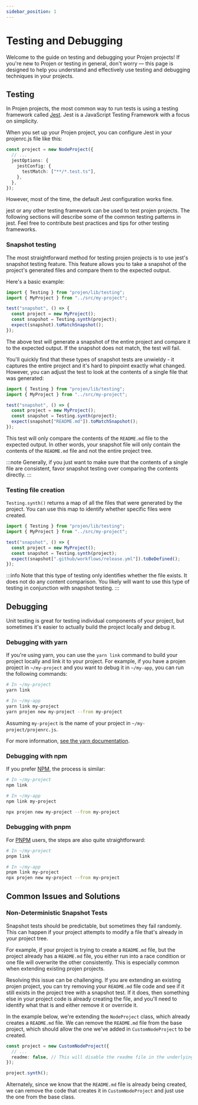 ```yaml
---
sidebar_position: 1
---
```


# Testing and Debugging

Welcome to the guide on testing and debugging your Projen projects! If you're
new to Projen or testing in general, don't worry — this page is designed to help
you understand and effectively use testing and debugging techniques in your projects.

## Testing

In Projen projects, the most common way to run tests is using a testing
framework called [Jest](https://jestjs.io/). Jest is a JavaScript Testing
Framework with a focus on simplicity.

When you set up your Projen project, you can configure Jest in your projenrc.js
file like this:

```ts
const project = new NodeProject({
  // ...
  jestOptions: {
    jestConfig: {
      testMatch: ["**/*.test.ts"],
    },
  },
});
```

However, most of the time, the default Jest configuration works fine.

jest or any other testing framework can be used to test projen projects. The
following sections will describe some of the common testing patterns in jest.
Feel free to contribute best practices and tips for other testing frameworks.

### Snapshot testing

The most straightforward method for testing projen projects is to use jest's
snapshot testing feature. This feature allows you to take a snapshot of the
project's generated files and compare them to the expected output.

Here's a basic example:

```ts
import { Testing } from "projen/lib/testing";
import { MyProject } from "../src/my-project";

test("snapshot", () => {
  const project = new MyProject();
  const snapshot = Testing.synth(project);
  expect(snapshot).toMatchSnapshot();
});
```

The above test will generate a snapshot of the entire project and compare
it to the expected output. If the snapshot does not match, the test will fail.

You'll quickly find that these types of snapshot tests are unwieldy - it captures
the entire project and it's hard to pinpoint exactly what changed. However, you
can adjust the test to look at the contents of a single file that was generated:

```ts
import { Testing } from "projen/lib/testing";
import { MyProject } from "../src/my-project";

test("snapshot", () => {
  const project = new MyProject();
  const snapshot = Testing.synth(project);
  expect(snapshot["README.md"]).toMatchSnapshot();
});
```

This test will only compare the contents of the `README.md` file to the expected
output. In other words, your snapshot file will only contain the contents of
the `README.md` file and not the entire project tree.

:::note
Generally, if you just want to make sure that the contents of a single file
are consistent, favor snapshot testing over comparing the contents directly.
:::

### Testing file creation

`Testing.synth()` returns a map of all the files that were generated by the
project. You can use this map to identify whether specific files were created.

```ts
import { Testing } from "projen/lib/testing";
import { MyProject } from "../src/my-project";

test("snapshot", () => {
  const project = new MyProject();
  const snapshot = Testing.synth(project);
  expect(snapshot[".github/workflows/release.yml"]).toBeDefined();
});
```

:::info
Note that this type of testing only identifies whether the file exists. It
does not do any content comparison. You likely will want to use this type of
testing in conjunction with snapshot testing.
:::

## Debugging

Unit testing is great for testing individual components of your project, but
sometimes it's easier to actually build the project locally and debug it.

### Debugging with yarn

If you're using yarn, you can use the `yarn link` command to build your project
locally and link it to your project. For example, if you have a projen project
in `~/my-project` and you want to debug it in `~/my-app`, you can run the
following commands:

```bash
# In ~/my-project
yarn link

# In ~/my-app
yarn link my-project
yarn projen new my-project --from my-project
```

Assuming `my-project` is the name of your project in `~/my-project/projenrc.js`.

For more information, [see the yarn documentation](https://classic.yarnpkg.com/en/docs/cli/link/).

### Debugging with npm

If you prefer [NPM](https://docs.npmjs.com/cli/v10/commands/npm-link), the
process is similar:

```bash
# In ~/my-project
npm link

# In ~/my-app
npm link my-project

npx projen new my-project --from my-project
```

### Debugging with pnpm

For [PNPM](https://pnpm.io/) users, the steps are also quite straightforward:

```bash
# In ~/my-project
pnpm link

# In ~/my-app
pnpm link my-project
npx projen new my-project --from my-project
```

## Common Issues and Solutions

### Non-Deterministic Snapshot Tests

Snapshot tests should be predictable, but sometimes they fail randomly. This
can happen if your project attempts to modify a file that's already in your project tree.

For example, if your project is trying
to create a `README.md` file, but the project already has a `README.md` file,
you either run into a race condition or one file will overwrite the other
consistently. This is especially common when extending existing projen
projects.

Resolving this issue can be challenging. If you are extending an existing
projen project, you can try removing your `README.md` file code and see if it still
exists in the project tree with a snapshot test. If it does, then something else
in your project code is already creating the file, and you'll need to identify
what that is and either remove it or override it.

In the example below, we're extending the `NodeProject` class, which already
creates a `README.md` file. We can remove the `README.md` file from the base
project, which should allow the one we've added in `CustomNodeProject` to be
created.

```ts
const project = new CustomNodeProject({
  // ...
  readme: false, // This will disable the readme file in the underlying NodeProject
});

project.synth();
```

Alternately, since we know that the `README.md` file is already being created,
we can remove the code that creates it in `CustomNodeProject` and just use the
one from the base class.
